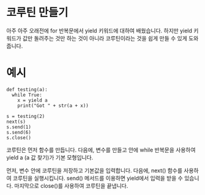 # 코루틴 만들기
아주 아주 오래전에 for 반복문에서 yield 키워드에 대하여 배웠습니다. 하지만 yield 키워드가 값만 돌려주는 것만 하는 것이 아니라 코루틴이라는 것을 쉽게 만들 수 있게 도와줍니다.

# 예시
```
def testing(a):
  while True:
    x = yield a
    print("Got " + str(a + x))

s = testing(2)
next(s)
s.send(1)
s.send(6)
s.close()
```

코루틴은 먼저 함수를 만듭니다. 다음에, 변수를 만들고 안에 while 반복문을 사용하여 yield a (a 값 찾기)가 기본 모형입니다.

먼저, 변수 안에 코루틴을 저장하고 기본값을 입력합니다. 다음에, next() 함수를 사용하여 코루틴을 실행시킵니다. send() 메서드를 이용하면 yield에서 입력을 받을 수 있습니다. 마지막으로 close()를 사용하여 코루틴을 끝냅니다.
